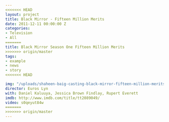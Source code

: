 ```yaml
---
<<<<<<< HEAD
layout: project
title: Black Mirror - Fifteen Million Merits
date: 2011-12-11 00:00:00 Z
categories:
- Television
- All
=======
title: Black Mirror Season One Fifteen Million Merits
>>>>>>> origin/master
tags:
- example
- news
- story
<<<<<<< HEAD

img: "/uploads/shaheen-baig-casting-black-mirror-fifteen-million-merits.jpg"
director: Euros Lyn
with: Daniel Kaluuya, Jessica Brown Findlay, Rupert Everett
imdb: http://www.imdb.com/title/tt2089049/
video: s0qeyut84w
=======
>>>>>>> origin/master
---
```


